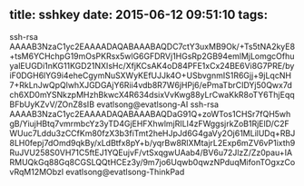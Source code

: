 title: sshkey
date: 2015-06-12 09:51:10
tags:
---
ssh-rsa AAAAB3NzaC1yc2EAAAADAQABAAABAQDC7ctY3uxMB9Ok/+Ts5tNA2kyE8+tsM6YCHchpG19mOsPKRsx5wlG6GFDRVj1HGsRp2GB94emlMjLomgcOfhuyalEUGDi1nKG11KGD21NXIsHc/XfjKCsAK4oD84PFE1xCx24BE6Vi8G7PRE/byiF0DGH6lYG9i4eheCgymNuSXWyKEfUJJk4O+USbvgnmIS1R6Gjj+9jLqcNH7+RkLnJwQpQlwhXJGDGAjY6Rii4vdb8R7W6jHPj6/ePmaTbrCIDYj50Qwx7dch6XD0mYSNkzpMHzhBkwcX4R634dsixVvKwg88yLrCwaKkR8oTY6ThjEqqBFbUyKZvV/ZOnZ8sIB evatlsong@evatlsong-AI
ssh-rsa AAAAB3NzaC1yc2EAAAADAQABAAABAQDaG91Q+zoWTos1CHSr7fQH5whgB/YiujHBtq7vmrmbcYz3yTD4GjEHFXhwlmjRILI4zFWggsjrkZoB1RjElD/C2FWUuc7Lddu3zCCfKm80fzX3b3fiTmt2heHJpJd6G4gaVy2Oj61MLilUDq+RBJ8LH0fepj7dOmd9qkBy/xLdBtfx8pY+b/yqrBw8RlXMtajrL2Exp6mZV6vP1ixth9RuJVU258S0VH71C5ftEJ1YQEujvF/vtSxqgwUAab4/BV6u72JlzZ/Zz0pau+IARMUQkGq88Gq8CGSLQQtHCEz3y/9m7jo6Uqwb0qwzNPduqMifonTOgxzCovRqM12MObzl evatlsong@evatlsong-ThinkPad
